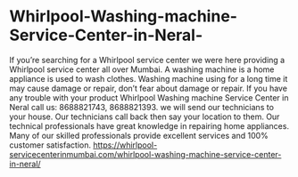 # Whirlpool-Washing-machine-Service-Center-in-Neral-
If you’re searching for a Whirlpool service center we were here providing a Whirlpool service center all over Mumbai. A washing machine is a home appliance is used to wash clothes. Washing machine using for a long time it may cause damage or repair, don’t fear about damage or repair. If you have any trouble with your product Whirlpool Washing machine Service Center in Neral call us: 8688821743, 8688821393.    we will send our technicians to your house. Our technicians call back then say your location to them. Our technical professionals have great knowledge in repairing home appliances. Many of our skilled professionals provide excellent services and 100% customer satisfaction.  https://whirlpool-servicecenterinmumbai.com/whirlpool-washing-machine-service-center-in-neral/
